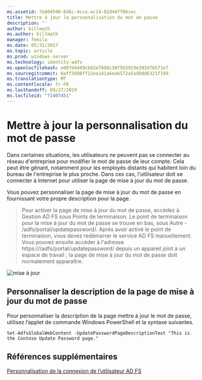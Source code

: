 ```yaml
---
ms.assetid: 7e804590-6d6c-4cca-ac14-02d4dff06cec
title: Mettre à jour la personnalisation du mot de passe
description: ''
author: billmath
ms.author: billmath
manager: femila
ms.date: 05/31/2017
ms.topic: article
ms.prod: windows-server
ms.technology: identity-adfs
ms.openlocfilehash: e007d4449cb62e7888c30f5b5929e393d7b571ef
ms.sourcegitcommit: 6aff3d88ff22ea141a6ea6572a5ad8dd6321f199
ms.translationtype: MT
ms.contentlocale: fr-FR
ms.lasthandoff: 09/27/2019
ms.locfileid: "71407451"
---
```

# <a name="update-password-customization"></a>Mettre à jour la personnalisation du mot de passe 


Dans certaines situations, les utilisateurs ne peuvent pas se connecter au réseau d'entreprise pour modifier le mot de passe de leur compte. Cela peut être gênant, notamment pour les employés distants qui habitent loin du bureau de l'entreprise le plus proche. Dans ces cas, l'utilisateur doit se connecter à Internet pour utiliser la page de mise à jour du mot de passe.  
  
Vous pouvez personnaliser la page de mise à jour du mot de passe en fournissant votre propre description pour la page.  
  
> Pour activer la page de mise à jour du mot de passe, accédez à Gestion AD FS sous Points de terminaison. Le point de terminaison pour la mise à jour du mot de passe se trouve en bas, sous Autre - /adfs/portal/updatepassword/. Après avoir activé le point de terminaison, vous devez redémarrer le service AD FS manuellement. Vous pouvez ensuite accéder à l'adresse https://<fqdn>/adfs/portal/updatepassword/ depuis un appareil joint à un espace de travail ; la page de mise à jour du mot de passe doit normalement apparaître.  
  
![mise à jour](media/AD-FS-user-sign-in-customization/ADFS_Blue_Custom5.png)  
  
## <a name="customize-the-update-password-page-description"></a>Personnaliser la description de la page de mise à jour du mot de passe  
Pour personnaliser la description de la page mettre à jour le mot de passe, utilisez l’applet de commande Windows PowerShell et la syntaxe suivantes.  
  

    Set-AdfsGlobalWebContent -UpdatePasswordPageDescriptionText "This is the Contoso Update Password page."  

## <a name="additional-references"></a>Références supplémentaires 
[Personnalisation de la connexion de l’utilisateur AD FS](AD-FS-user-sign-in-customization.md)  
